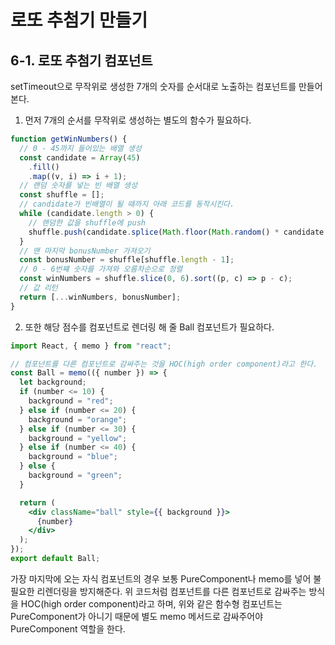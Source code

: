 # 로또 추첨기 만들기

## 6-1. 로또 추첨기 컴포넌트

setTimeout으로 무작위로 생성한 7개의 숫자를 순서대로 노출하는 컴포넌트를 만들어본다.

1. 먼저 7개의 순서를 무작위로 생성하는 별도의 함수가 필요하다.

```jsx
function getWinNumbers() {
  // 0 - 45까지 들어있는 배열 생성
  const candidate = Array(45)
    .fill()
    .map((v, i) => i + 1);
  // 랜덤 숫자를 넣는 빈 배열 생성
  const shuffle = [];
  // candidate가 빈배열이 될 때까지 아래 코드를 동작시킨다.
  while (candidate.length > 0) {
    // 랜덤한 값을 shuffle에 push
    shuffle.push(candidate.splice(Math.floor(Math.random() * candidate.length), 1)[0]);
  }
  // 맨 마지막 bonusNumber 가져오기
  const bonusNumber = shuffle[shuffle.length - 1];
  // 0 - 6번쨰 숫자를 가져와 오름차순으로 정렬
  const winNumbers = shuffle.slice(0, 6).sort((p, c) => p - c);
  // 값 리턴
  return [...winNumbers, bonusNumber];
}
```

2. 또한 해당 점수를 컴포넌트로 렌더링 해 줄 Ball 컴포넌트가 필요하다.

```jsx
import React, { memo } from "react";

// 컴포넌트를 다른 컴포넌트로 감싸주는 것을 HOC(high order component)라고 한다.
const Ball = memo(({ number }) => {
  let background;
  if (number <= 10) {
    background = "red";
  } else if (number <= 20) {
    background = "orange";
  } else if (number <= 30) {
    background = "yellow";
  } else if (number <= 40) {
    background = "blue";
  } else {
    background = "green";
  }

  return (
    <div className="ball" style={{ background }}>
      {number}
    </div>
  );
});
export default Ball;
```

가장 마지막에 오는 자식 컴포넌트의 경우 보통 PureComponent나 memo를 넣어 불필요한 리렌더링을 방지해준다. 위 코드처럼 컴포넌트를 다른 컴포넌트로 감싸주는 방식을 HOC(high order component)라고 하며, 위와 같은 함수형 컴포넌트는 PureComponent가 아니기 때문에 별도 memo 메서드로 감싸주어야 PureComponent 역할을 한다.
